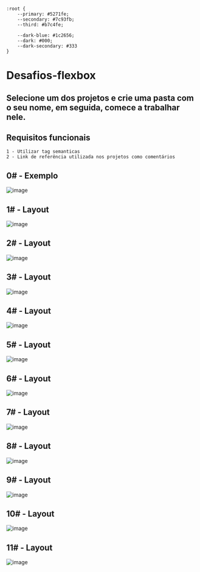 ````
:root {
    --primary: #5271fe;
    --secondary: #7c93fb;
    --third: #b7c4fe;

    --dark-blue: #1c2656;
    --dark: #000;
    --dark-secondary: #333
}
````

# Desafios-flexbox

## Selecione um dos projetos e crie uma pasta com o seu nome, em seguida, comece a trabalhar nele.

## Requisitos funcionais
````
1 - Utilizar tag semanticas
2 - Link de referência utilizada nos projetos como comentários
````

## 0# - Exemplo
![image](https://github.com/DC-FS04-SUL/desafios-flexbox/assets/19413241/f29e51c6-80d9-446a-a410-26475a244905)

## 1# - Layout 
![image](https://github.com/DC-FS04-SUL/desafios-flexbox/assets/19413241/7c3e84aa-b7ca-4e6f-ae37-097c8cf81f39)

## 2# - Layout 
![image](https://github.com/DC-FS04-SUL/desafios-flexbox/assets/19413241/25ee25e0-67c3-4e94-b4df-9499b5977e9f)

## 3# - Layout 
![image](https://github.com/DC-FS04-SUL/desafios-flexbox/assets/19413241/d7d7dcae-2edc-4e0f-9d16-c4c2bf061f2a)

## 4# - Layout
![image](https://github.com/DC-FS04-SUL/desafios-flexbox/assets/19413241/d325d259-af05-4383-b431-1ccafd5d160b)

## 5# - Layout 
![image](https://github.com/DC-FS04-SUL/desafios-flexbox/assets/19413241/5dd31976-cccd-49ae-bd95-54c19fcbfc07)

## 6# - Layout
![image](https://github.com/DC-FS04-SUL/desafios-flexbox/assets/19413241/a064f009-402b-47cb-9a5c-5dfb464f372c)

## 7# - Layout
![image](https://github.com/DC-FS04-SUL/desafios-flexbox/assets/19413241/ea2a4665-5141-40bc-8c88-4dbb469cc5a3)

## 8# - Layout
![image](https://github.com/DC-FS04-SUL/desafios-flexbox/assets/19413241/e4117424-e841-4a0b-9fdc-5783363037a5)

## 9# - Layout
![image](https://github.com/DC-FS04-SUL/desafios-flexbox/assets/19413241/97f5f61b-d9f6-488a-beb6-c0618972d8a6)

## 10# - Layout
![image](https://github.com/DC-FS04-SUL/desafios-flexbox/assets/19413241/e4370cf2-fb78-4c38-89fe-7c970a23dfe6)

## 11# - Layout
![image](https://github.com/DC-FS04-SUL/desafios-flexbox/assets/19413241/70d3a793-450a-4d22-8242-2d32e3a7de73)
